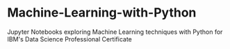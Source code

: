 # Machine-Learning-with-Python
Jupyter Notebooks exploring Machine Learning techniques with Python for IBM's Data Science Professional Certificate
